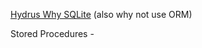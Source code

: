 [Hydrus Why SQLite](https://gitgud.io/prkc/hydrus-why-sqlite) (also why not use ORM)

Stored Procedures - 